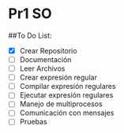 # Pr1 SO

##To Do List:

- [x] Crear Repositorio
- [ ] Documentación
- [ ] Leer Archivos
- [ ] Crear expresión regular
- [ ] Compilar expresión regulares
- [ ] Ejecutar expresión regulares
- [ ] Manejo de multiprocesos
- [ ] Comunicación con mensajes
- [ ] Pruebas
